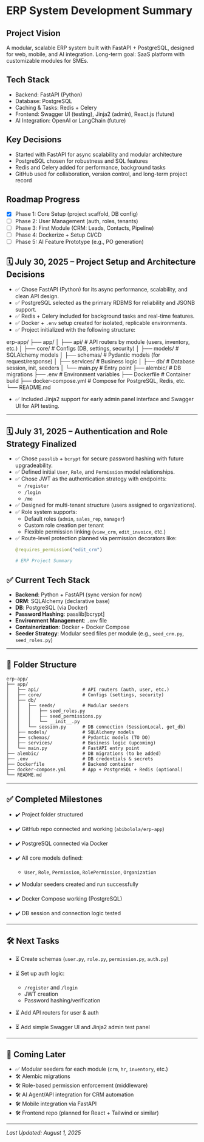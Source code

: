 # ERP System Development Summary

## Project Vision
A modular, scalable ERP system built with FastAPI + PostgreSQL, designed for web, mobile, and AI integration. Long-term goal: SaaS platform with customizable modules for SMEs.

## Tech Stack
- Backend: FastAPI (Python)
- Database: PostgreSQL
- Caching & Tasks: Redis + Celery
- Frontend: Swagger UI (testing), Jinja2 (admin), React.js (future)
- AI Integration: OpenAI or LangChain (future)

## Key Decisions
- Started with FastAPI for async scalability and modular architecture
- PostgreSQL chosen for robustness and SQL features
- Redis and Celery added for performance, background tasks
- GitHub used for collaboration, version control, and long-term project record

## Roadmap Progress
- [x] Phase 1: Core Setup (project scaffold, DB config)
- [ ] Phase 2: User Management (auth, roles, tenants)
- [ ] Phase 3: First Module (CRM: Leads, Contacts, Pipeline)
- [ ] Phase 4: Dockerize + Setup CI/CD
- [ ] Phase 5: AI Feature Prototype (e.g., PO generation)

## 🗓️ July 30, 2025 – Project Setup and Architecture Decisions

- ✅ Chose FastAPI (Python) for its async performance, scalability, and clean API design.
- ✅ PostgreSQL selected as the primary RDBMS for reliability and JSONB support.
- ✅ Redis + Celery included for background tasks and real-time features.
- ✅ Docker + `.env` setup created for isolated, replicable environments.
- ✅ Project initialized with the following structure:

erp-app/
├── app/
│ ├── api/ # API routers by module (users, inventory, etc.)
│ ├── core/ # Configs (DB, settings, security)
│ ├── models/ # SQLAlchemy models
│ ├── schemas/ # Pydantic models (for request/response)
│ ├── services/ # Business logic
│ ├── db/ # Database session, init, seeders
│ └── main.py # Entry point
├── alembic/ # DB migrations
├── .env # Environment variables
├── Dockerfile # Container build
├── docker-compose.yml # Compose for PostgreSQL, Redis, etc.
└── README.md

- ✅ Included Jinja2 support for early admin panel interface and Swagger UI for API testing.

---

## 🗓️ July 31, 2025 – Authentication and Role Strategy Finalized

- ✅ Chose `passlib` + `bcrypt` for secure password hashing with future upgradeability.
- ✅ Defined initial `User`, `Role`, and `Permission` model relationships.
- ✅ Chose JWT as the authentication strategy with endpoints:
  - `/register`
  - `/login`
  - `/me`
- ✅ Designed for multi-tenant structure (users assigned to organizations).
- ✅ Role system supports:
  - Default roles (`admin`, `sales_rep`, `manager`)
  - Custom role creation per tenant
  - Flexible permission linking (`view_crm`, `edit_invoice`, etc.)
- ✅ Route-level protection planned via permission decorators like:
  ```python
  @requires_permission("edit_crm")

  # ERP Project Summary

## ✅ Current Tech Stack

* **Backend**: Python + FastAPI (sync version for now)
* **ORM**: SQLAlchemy (declarative base)
* **DB**: PostgreSQL (via Docker)
* **Password Hashing**: passlib\[bcrypt]
* **Environment Management**: `.env` file
* **Containerization**: Docker + Docker Compose
* **Seeder Strategy**: Modular seed files per module (e.g., `seed_crm.py`, `seed_roles.py`)

---

## 📁 Folder Structure

```
erp-app/
├── app/
│   ├── api/                # API routers (auth, user, etc.)
│   ├── core/               # Configs (settings, security)
│   ├── db/                
│   │   ├── seeds/          # Modular seeders
│   │   │   ├── seed_roles.py
│   │   │   ├── seed_permissions.py
│   │   │   └── __init__.py
│   │   └── session.py      # DB connection (SessionLocal, get_db)
│   ├── models/             # SQLAlchemy models
│   ├── schemas/            # Pydantic models (TO DO)
│   ├── services/           # Business logic (upcoming)
│   └── main.py             # FastAPI entry point
├── alembic/                # DB migrations (to be added)
├── .env                    # DB credentials & secrets
├── Dockerfile              # Backend container
├── docker-compose.yml      # App + PostgreSQL + Redis (optional)
└── README.md
```

---

## ✅ Completed Milestones

* ✔️ Project folder structured
* ✔️ GitHub repo connected and working (`abibolola/erp-app`)
* ✔️ PostgreSQL connected via Docker
* ✔️ All core models defined:

  * `User`, `Role`, `Permission`, `RolePermission`, `Organization`
* ✔️ Modular seeders created and run successfully
* ✔️ Docker Compose working (PostgreSQL)
* ✔️ DB session and connection logic tested

---

## 🛠️ Next Tasks

* ⏳ Create schemas (`user.py`, `role.py`, `permission.py`, `auth.py`)
* ⏳ Set up auth logic:

  * `/register` and `/login`
  * JWT creation
  * Password hashing/verification
* ⏳ Add API routers for user & auth
* ⏳ Add simple Swagger UI and Jinja2 admin test panel

---

## 🔮 Coming Later

* ✅ Modular seeders for each module (`crm`, `hr`, `inventory`, etc.)
* 🛠️ Alembic migrations
* 🛠️ Role-based permission enforcement (middleware)
* 🛠️ AI Agent/API integration for CRM automation
* 🛠️ Mobile integration via FastAPI
* 🛠️ Frontend repo (planned for React + Tailwind or similar)

---

*Last Updated: August 1, 2025*


